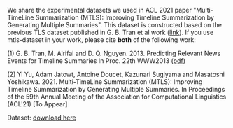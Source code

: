 We share the experimental datasets we used in ACL 2021 paper "Multi-TimeLine Summarization (MTLS): Improving Timeline Summarization by Generating Multiple Summaries". This dataset is constructed based on the previous TLS dataset published in G. B. Tran et al work ([link](http://www.l3s.de/~gtran/timeline/)). If you use mtls-dataset in your work, please cite **both** of the following work:

(1) G. B. Tran, M. Alrifai and D. Q. Nguyen. 2013. Predicting Relevant News Events for Timeline Summaries In Proc. 22th WWW2013 ([pdf](http://l3s.de/~gtran/publications/www2013.pdf))

(2) Yi Yu, Adam Jatowt, Antoine Doucet, Kazunari Sugiyama and Masatoshi Yoshikawa. 2021. Multi-TimeLine Summarization (MTLS): Improving Timeline Summarization by Generating Multiple Summaries. In Proceedings of the 59th Annual Meeting of the Association for Computational Linguistics (ACL'21) [To Appear]

Dataset: [download here](https://drive.google.com/u/0/uc?export=download&confirm=HviA&id=1FZu92VJUvc_U4lw8xQa5dhX6K0QVg0li)
